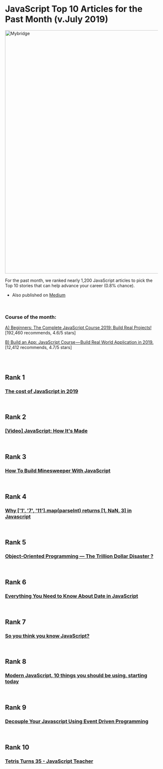 # JavaScript Top 10 Articles for the Past Month (v.July 2019)

<img src="js-1907-top10.png" width="800" alt="Mybridge"></a>

For the past month, we ranked nearly 1,200 JavaScript articles to pick the Top 10 stories that can help advance your career (0.8% chance).

* Also published on [Medium](https://medium.mybridge.co/javascript-top-10-articles-for-the-past-month-v-july-2019-5664b29f56d5)

<br>

### Course of the month:

[A) Beginners: The Complete JavaScript Course 2019: Build Real Projects!](http://bit.ly/2m4j6qE)[192,460 recommends, 4.6/5 stars]

[B) Build an App: JavaScript Course — Build Real World Application in 2019.](http://bit.ly/2jtAtQ8) [12,412 recommends, 4.7/5 stars]

<br>

<br>

## Rank 1
### [The cost of JavaScript in 2019](https://v8.dev/blog/cost-of-javascript-2019?utm_source=mybridge&utm_medium=blog&utm_campaign=read_more)


<br>

## Rank 2
### [[Video] JavaScript: How It's Made](https://www.youtube.com/watch?v=FSs_JYwnAdI?utm_source=mybridge&utm_medium=blog&utm_campaign=read_more)


<br>

## Rank 3
### [How To Build Minesweeper With JavaScript](https://mitchum.blog/how-to-build-minesweeper-with-javascript?utm_source=mybridge&utm_medium=blog&utm_campaign=read_more)


<br>

## Rank 4
### [Why ['1', '7', '11'].map(parseInt) returns [1, NaN, 3] in Javascript](https://medium.com/dailyjs/parseint-mystery-7c4368ef7b21?utm_source=mybridge&utm_medium=blog&utm_campaign=read_more)


<br>

## Rank 5
### [Object-Oriented Programming — The Trillion Dollar Disaster ?](https://medium.com/codeiq/object-oriented-programming-the-trillion-dollar-disaster-%EF%B8%8F-92a4b666c7c7?utm_source=mybridge&utm_medium=blog&utm_campaign=read_more)


<br>

## Rank 6
### [Everything You Need to Know About Date in JavaScript](https://css-tricks.com/everything-you-need-to-know-about-date-in-javascript?utm_source=mybridge&utm_medium=blog&utm_campaign=read_more)


<br>

## Rank 7
### [So you think you know JavaScript?](https://dev.to/aman_singh/so-you-think-you-know-javascript-5c26?utm_source=mybridge&utm_medium=blog&utm_campaign=read_more)


<br>

## Rank 8
### [Modern JavaScript, 10 things you should be using, starting today](https://dev.to/itnext/modern-javascript-10-things-you-should-be-using-starting-today-22dp?utm_source=mybridge&utm_medium=blog&utm_campaign=read_more)


<br>

## Rank 9
### [Decouple Your Javascript Using Event Driven Programming](https://lukewood.dev/posts/refactor_bulletz?utm_source=mybridge&utm_medium=blog&utm_campaign=read_more)


<br>

## Rank 10
### [Tetris Turns 35 - JavaScript Teacher](https://medium.com/@js_tut/tetris-turns-35-cfcf04c4f2bb?utm_source=mybridge&utm_medium=blog&utm_campaign=read_more)


                    
